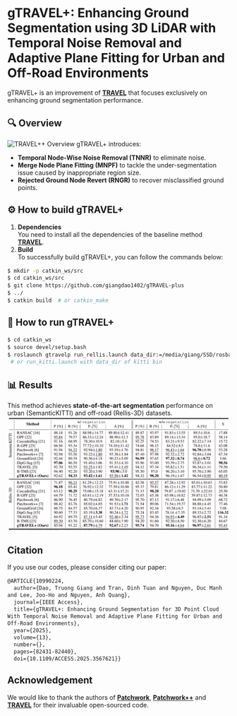 # gTRAVEL+: Enhancing Ground Segmentation using 3D LiDAR with Temporal Noise Removal and Adaptive Plane Fitting for Urban and Off-Road Environments
gTRAVEL+ is an improvement of [**TRAVEL**](https://github.com/url-kaist/TRAVEL) that focuses exclusively on enhancing ground segmentation performance.  
## 🔍 Overview  
![TRAVEL++ Overview](assets/overview.png)
gTRAVEL+ introduces:  
- **Temporal Node-Wise Noise Removal (TNNR)** to eliminate noise.  
- **Merge Node Plane Fitting (MNPF)** to tackle the under-segmentation issue caused by inappropriate region size.  
- **Rejected Ground Node Revert (RNGR)** to recover misclassified ground points. 
## :gear: How to build gTRAVEL+
1. **Dependencies**  
You need to install all the dependencies of the baseline method [**TRAVEL**](https://github.com/url-kaist/TRAVEL).
2. **Build**  
To successfully build gTRAVEL+, you can follow the commands below:
```bash
$ mkdir -p catkin_ws/src
$ cd catkin_ws/src
$ git clone https://github.com/giangdao1402/gTRAVEL-plus
$ ../
$ catkin build  # or catkin_make
```
## :running: How to run gTRAVEL+
```bash
$ cd catkin_ws
$ source devel/setup.bash
$ roslaunch gtravelp run_rellis.launch data_dir:=/media/giang/SSD/rosbag/SematicKITTI/Rellis_3D_os1_cloud_node_kitti_bin/Rellis-3D/00000 rviz:=True
 # or run_kitti.launch with data_dir of kitti bin
```

## 📊 Results  
This method achieves **state-of-the-art segmentation** performance on urban (SemanticKITTI) and off-road (Rellis-3D) datasets.
![Results Image](assets/results.png)  
## Citation
If you use our codes, please consider citing our paper:
```
@ARTICLE{10990224,
  author={Dao, Truong Giang and Tran, Dinh Tuan and Nguyen, Duc Manh and Lee, Joo-Ho and Nguyen, Anh Quang},
  journal={IEEE Access}, 
  title={gTRAVEL+: Enhancing Ground Segmentation for 3D Point Cloud With Temporal Noise Removal and Adaptive Plane Fitting for Urban and Off-Road Environments}, 
  year={2025},
  volume={13},
  number={},
  pages={82431-82440},
  doi={10.1109/ACCESS.2025.3567621}}
```
## Acknowledgement
We would like to thank the authors of [**Patchwork**](https://github.com/limHyungTae/patchwork/), [**Patchwork++**](https://github.com/url-kaist/patchwork-plusplus) and [**TRAVEL**](https://github.com/url-kaist/TRAVEL) for their invaluable open-sourced code.
